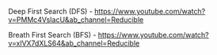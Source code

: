 Deep First Search (DFS) - https://www.youtube.com/watch?v=PMMc4VsIacU&ab_channel=Reducible

Breath First Search (BFS) - https://www.youtube.com/watch?v=xlVX7dXLS64&ab_channel=Reducible
